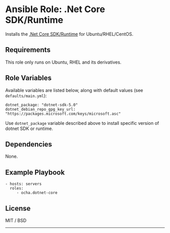 # Ansible Role: .Net Core SDK/Runtime

Installs the [.Net Core SDK/Runtime](https://www.microsoft.com/net) for Ubuntu/RHEL/CentOS.

## Requirements

This role only runs on Ubuntu, RHEL and its derivatives.

## Role Variables

Available variables are listed below, along with default values (see `defaults/main.yml`):

    dotnet_package: "dotnet-sdk-5.0"
    dotnet_debian_repo_gpg_key_url: "https://packages.microsoft.com/keys/microsoft.asc"

Use `dotnet_package` variable described above to install specific version of dotnet SDK or runtime.

## Dependencies

None.

## Example Playbook

    - hosts: servers
      roles:
         - ocha.dotnet-core

## License

MIT / BSD

---
